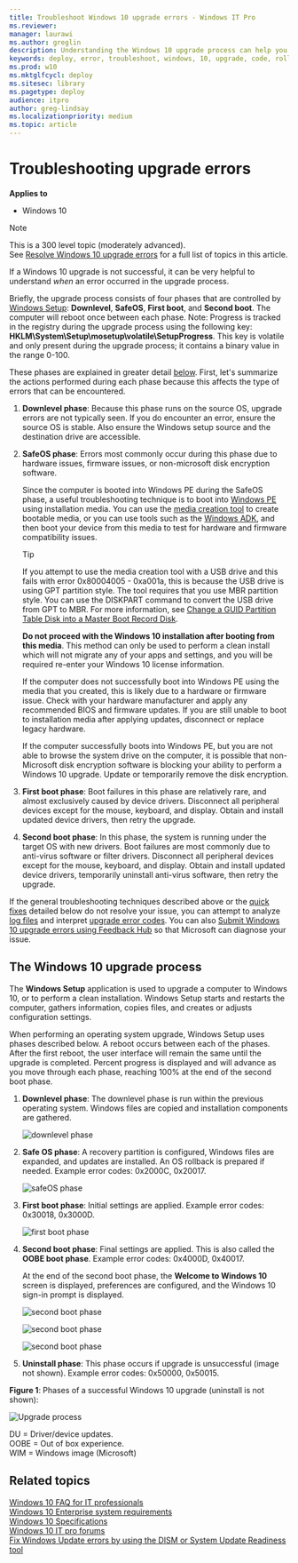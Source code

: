 ```yaml
---
title: Troubleshoot Windows 10 upgrade errors - Windows IT Pro
ms.reviewer:
manager: laurawi
ms.author: greglin
description: Understanding the Windows 10 upgrade process can help you troubleshoot errors when something goes wrong. Find out more with this guide.
keywords: deploy, error, troubleshoot, windows, 10, upgrade, code, rollback, ITPro
ms.prod: w10
ms.mktglfcycl: deploy
ms.sitesec: library
ms.pagetype: deploy
audience: itpro
author: greg-lindsay
ms.localizationpriority: medium
ms.topic: article
---
```


# Troubleshooting upgrade errors

**Applies to**
-   Windows 10

>[!NOTE]
>This is a 300 level topic (moderately advanced).<br>
>See [Resolve Windows 10 upgrade errors](resolve-windows-10-upgrade-errors.md) for a full list of topics in this article.

If a Windows 10 upgrade is not successful, it can be very helpful to understand *when* an error occurred in the upgrade process.

Briefly, the upgrade process consists of four phases that are controlled by [Windows Setup](https://docs.microsoft.com/windows-hardware/manufacture/desktop/windows-setup-technical-reference): **Downlevel**, **SafeOS**, **First boot**, and **Second boot**. The computer will reboot once between each phase. Note: Progress is tracked in the registry during the upgrade process using the following key: **HKLM\System\Setup\mosetup\volatile\SetupProgress**. This key is volatile and only present during the upgrade process; it contains a binary value in the range 0-100.

These phases are explained in greater detail [below](#the-windows-10-upgrade-process). First, let's summarize the actions performed during each phase because this affects the type of errors that can be encountered.

1. **Downlevel phase**: Because this phase runs on the source OS, upgrade errors are not typically seen. If you do encounter an error, ensure the source OS is stable. Also ensure the Windows setup source and the destination drive are accessible.

2. **SafeOS phase**: Errors most commonly occur during this phase due to hardware issues, firmware issues, or non-microsoft disk encryption software.

    Since the computer is booted into Windows PE during the SafeOS phase, a useful troubleshooting technique is to boot into [Windows PE](https://docs.microsoft.com/windows-hardware/manufacture/desktop/winpe-intro) using installation media. You can use the [media creation tool](https://www.microsoft.com/software-download/windows10) to create bootable media, or you can use tools such as the [Windows ADK](https://developer.microsoft.com/windows/hardware/windows-assessment-deployment-kit), and then boot your device from this media to test for hardware and firmware compatibility issues.

    >[!TIP]
    >If you attempt to use the media creation tool with a USB drive and this fails with error 0x80004005 - 0xa001a, this is because the USB drive is using GPT partition style. The tool requires that you use MBR partition style. You can use the DISKPART command to convert the USB drive from GPT to MBR. For more information, see [Change a GUID Partition Table Disk into a Master Boot Record Disk](https://go.microsoft.com/fwlink/?LinkId=207050).

    **Do not proceed with the Windows 10 installation after booting from this media**. This method can only be used to perform a clean install which will not migrate any of your apps and settings, and you will be required re-enter your Windows 10 license information.

    If the computer does not successfully boot into Windows PE using the media that you created, this is likely due to a hardware or firmware issue. Check with your hardware manufacturer and apply any recommended BIOS and firmware updates. If you are still unable to boot to installation media after applying updates, disconnect or replace legacy hardware.

    If the computer successfully boots into Windows PE, but you are not able to browse the system drive on the computer, it is possible that non-Microsoft disk encryption software is blocking your ability to perform a Windows 10 upgrade. Update or temporarily remove the disk encryption.

3. **First boot phase**: Boot failures in this phase are relatively rare, and almost exclusively caused by device drivers.  Disconnect all peripheral devices except for the mouse, keyboard, and display. Obtain and install updated device drivers, then retry the upgrade.

4. **Second boot phase**: In this phase, the system is running under the target OS with new drivers. Boot failures are most commonly due to anti-virus software or filter drivers. Disconnect all peripheral devices except for the mouse, keyboard, and display. Obtain and install updated device drivers, temporarily uninstall anti-virus software, then retry the upgrade.

If the general troubleshooting techniques described above or the [quick fixes](quick-fixes.md) detailed below do not resolve your issue, you can attempt to analyze [log files](log-files.md) and interpret [upgrade error codes](upgrade-error-codes.md). You can also [Submit Windows 10 upgrade errors using Feedback Hub](submit-errors.md) so that Microsoft can diagnose your issue.

## The Windows 10 upgrade process

The **Windows Setup** application is used to upgrade a computer to Windows 10, or to perform a clean installation. Windows Setup starts and restarts the computer, gathers information, copies files, and creates or adjusts configuration settings.

When performing an operating system upgrade, Windows Setup uses phases described below. A reboot occurs between each of the phases. After the first reboot, the user interface will remain the same until the upgrade is completed. Percent progress is displayed and will advance as you move through each phase, reaching 100% at the end of the second boot phase.

1. **Downlevel phase**: The downlevel phase is run within the previous operating system. Windows files are copied and installation components are gathered.

    ![downlevel phase](../images/downlevel.png)

2. **Safe OS phase**: A recovery partition is configured, Windows files are expanded, and updates are installed. An OS rollback is prepared if needed. Example error codes: 0x2000C, 0x20017.

    ![safeOS phase](../images/safeos.png)

3. **First boot phase**: Initial settings are applied. Example error codes: 0x30018, 0x3000D.

    ![first boot phase](../images/firstboot.png)

4. **Second boot phase**: Final settings are applied. This is also called the **OOBE boot phase**. Example error codes: 0x4000D, 0x40017.

    At the end of the second boot phase, the **Welcome to Windows 10** screen is displayed, preferences are configured, and the Windows 10 sign-in prompt is displayed.

    ![second boot phase](../images/secondboot.png)

    ![second boot phase](../images/secondboot2.png)

    ![second boot phase](../images/secondboot3.png)

5. **Uninstall phase**: This phase occurs if upgrade is unsuccessful (image not shown). Example error codes: 0x50000, 0x50015.

**Figure 1**: Phases of a successful Windows 10 upgrade (uninstall is not shown):

![Upgrade process](../images/upgrade-process.png)

DU = Driver/device updates.<br>
OOBE = Out of box experience.<br>
WIM = Windows image (Microsoft)

## Related topics

[Windows 10 FAQ for IT professionals](https://technet.microsoft.com/windows/dn798755.aspx)
<br>[Windows 10 Enterprise system requirements](https://technet.microsoft.com/windows/dn798752.aspx)
<br>[Windows 10 Specifications](https://www.microsoft.com/windows/Windows-/ifications)
<br>[Windows 10 IT pro forums](https://social.technet.microsoft.com/Forums/en-US/home?category=Windows10ITPro)
<br>[Fix Windows Update errors by using the DISM or System Update Readiness tool](https://support.microsoft.com/kb/947821)
